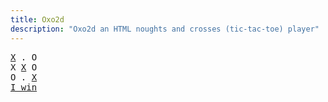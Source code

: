 ```yaml
---
title: Oxo2d 
description: "Oxo2d an HTML noughts and crosses (tic-tac-toe) player"
---
```


<pre class="oxo2d">
<u>X</u> . O
X <u>X</u> O
O . <u>X</u>
<a href="../">I win</a>
</pre>
